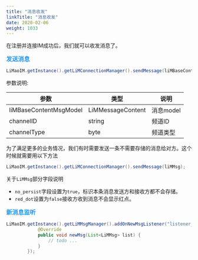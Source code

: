 ```yaml
---
title: "消息收发"
linkTitle: "消息收发"
date: 2020-02-06
weight: 1033
---
```

在注册并连接IM成功后，我们就可以收发消息了。

**<font color='#2196F3' size=3>发送消息</font>**
```java
LiMaoIM.getInstance().getLiMConnectionManager().sendMessage(liMBaseContentMsgModel, channelID, channelType);
```

参数说明:

| 参数                   | 类型              | 说明      |
| ---------------------- | ----------------- | --------- |
| liMBaseContentMsgModel | LiMMessageContent | 消息model |
| channelID              | string            | 频道ID    |
| channelType            | byte              | 频道类型  |

为了满足更多的业务情况，我们有时需要发送一条不需要存储的消息给对方。这个时候就需要用以下方法
```java
LiMaoIM.getInstance().getLiMConnectionManager().sendMessage(liMMsg);
```
关于`LiMMsg`部分字段说明
* `no_persist`字段设置为`true`，标识本条消息发送方和接收方都不会存储。
* `red_dot`设置为`false`接收方收到消息不会显示红点。


**<font color='#2196F3' size=3>新消息监听</font>**
```java
LiMaoIM.getInstance().getLiMMsgManager().addOnNewMsgListener("listener_key", new INewMsgListener() {
            @Override
            public void newMsg(List<LiMMsg> list) {
                // todo ...
            }
        });
```
